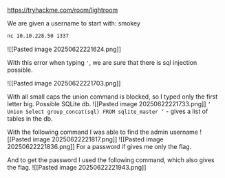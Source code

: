 https://tryhackme.com/room/lightroom

We are given a username to start with: smokey

```bash
nc 10.10.228.50 1337
```

![[Pasted image 20250622221624.png]]

With this error when typing `'`, we are sure that there is sql injection possible.

![[Pasted image 20250622221703.png]]

With all small caps the union command is blocked, so I typed only the first letter big.
Possible SQLite db.
![[Pasted image 20250622221733.png]]
`‘ Union Select group_concat(sql) FROM sqlite_master ‘` - gives a list of tables in the db. 

With the following command I was able to find the admin username
![[Pasted image 20250622221817.png]]
![[Pasted image 20250622221836.png]]
For a password if gives me only the flag.

And to get the password I used the following command, which also gives the flag.
![[Pasted image 20250622221943.png]]

